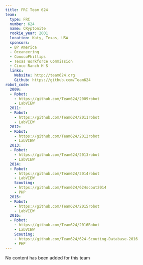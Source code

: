 ```yaml
---
title: FRC Team 624
team:
  type: FRC
  number: 624
  name: CRyptonite
  rookie_year: 2001
  location: Katy, Texas, USA
  sponsors:
  - BP America
  - Oceaneering
  - ConocoPhillips
  - Texas Workforce Commission
  - Cinco Ranch H S
  links:
    Website: http://team624.org
    Github: https://github.com/Team624
robot_code:
  2009:
  - Robot:
    - https://github.com/Team624/2009robot
    - LabVIEW
  2011:
  - Robot:
    - https://github.com/Team624/2011robot
    - LabVIEW
  2012:
  - Robot:
    - https://github.com/Team624/2012robot
    - LabVIEW
  2013:
  - Robot:
    - https://github.com/Team624/2013robot
    - LabVIEW
  2014:
  - Robot:
    - https://github.com/Team624/2014robot
    - LabVIEW
    Scouting:
    - https://github.com/Team624/624scout2014
    - PHP
  2015:
  - Robot:
    - https://github.com/Team624/2015robot
    - LabVIEW
  2016:
  - Robot:
    - https://github.com/Team624/2016Robot
    - LabVIEW
    Scouting:
    - https://github.com/Team624/624-Scouting-Database-2016
    - PHP
---
```


No content has been added for this team
